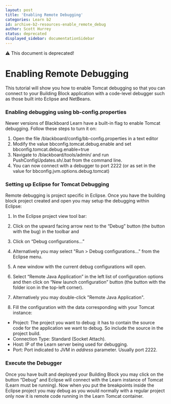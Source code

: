 ```yaml
---
layout: post
title: 'Enabling Remote Debugging'
categories: Learn b2
id: archive-b2-resources-enable_remote_debug
author: Scott Hurrey
status: deprecated
displayed_sidebar: documentationSidebar
---
```


:warning: This document is deprecated!

<VersioningTracker frontMatter={frontMatter}/>

# Enabling Remote Debugging

This tutorial will show you how to enable Tomcat debugging so that you can
connect to your Building Block application with a code-level debugger such as
those built into Eclipse and NetBeans.

### Enabling debugging using bb-config.properties

Newer versions of Blackboard Learn have a built-in flag to enable Tomcat
debugging. Follow these steps to turn it on:

1. Open the file /blackboard/config/bb-config.properties in a text editor
2. Modify the value bbconfig.tomcat.debug.enable and set bbconfig.tomcat.debug.enable=true
3. Navigate to /blackboard/tools/admin/ and run PushConfigUpdates.sh/.bat from the command line.
4. You can now connect with a debugger to port 2222 (or as set in the value for bbconfig.jvm.options.debug.tomcat)

### Setting up Eclipse for Tomcat Debugging

Remote debugging is project specific in Eclipse. Once you have the building
block project created and open you may setup the debugging within Eclipse:

1. In the Eclipse project view tool bar:
1. Click on the upward facing arrow next to the “Debug” button (the button with the bug) in the toolbar and
1. Click on “Debug configurations…”
1. Alternatively you may select "Run > Debug configurations…" from the Eclipse menu.

1. A new window with the current debug configurations will open.
1. Select “Remote Java Application” in the left list of configuration options and then click on “New launch configuration” button (the button with the folder icon in the top-left corner).
1. Alternatively you may double-click "Remote Java Application".

1. Fill the configuration with the data corresponding with your Tomcat instance:

- Project: The project you want to debug: it has to contain the source code for the application we want to debug. So include the source in the project build.
- Connection Type: Standard (Socket Attach).
- Host: IP of the Learn server being used for debugging.
- Port: Port indicated to JVM in _address_ parameter. Usually port 2222.

### Execute the Debugger

Once you have built and deployed your Building Block you may click on the
button “Debug” and Eclipse will connect with the Learn instance of Tomcat
(Learn must be running). Now when you put the breakpoints inside the Eclipse
project you may debug as you would normally with a regular project only now it
is remote code running in the Learn Tomcat container.

<AuthorBox frontMatter={frontMatter}/>
